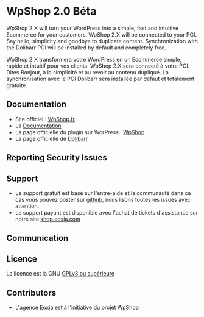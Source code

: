 # WpShop 2.0 Béta

WpShop 2.X will turn your WordPress into a simple, fast and intuitive Ecommerce for your customers.
WpShop 2.X will be connected to your PGI.
Say hello, simplicity and goodbye to duplicate content.
Synchronization with the Dolibarr PGI will be installed by default and completely free.

WpShop 2.X transformera votre WordPress en un Ecommerce simple, rapide et intuitif pour vos clients. 
WpShop 2.X sera connecté à votre PGI. 
Dites Bonjour, à la simplicité et au revoir au contenu dupliqué. 
La synchronisation avec le PGI Dolibarr sera installée par défaut et totalement gratuite.

## Documentation
- Site officiel : [WpShop.fr](https://www.wpshop.fr/)
- La [Documentation](https://www.wpshop.fr/documentations/presentation-wpshop/)
- La page officielle du plugin sur WorPress : [WpShop](https://wordpress.org/plugins/wpshop/)
- La page officielle de [Dolibarr](https://www.dolibarr.fr/)

## Reporting Security Issues

## Support

- Le support gratuit est basé sur l'entre-aide et la communauté dans ce cas vous pouvez poster sur [github](https://github.com/Eoxia/wpshop/issues), nous lisons toutes les issues avec attention.
- Le support payant est disponible avec l'achat de tickets d'assistance sur notre site [shop.eoxia.com](https://shop.eoxia.com/boutique/assistance/)

## Communication

## Licence
La licence est la GNU [GPLv3 ou supérieure](https://www.gnu.org/licenses/gpl-3.0.html)

## Contributors

- L'agence [Eoxia](https://www.eoxia.com/) est à l'initiative du projet WpShop
